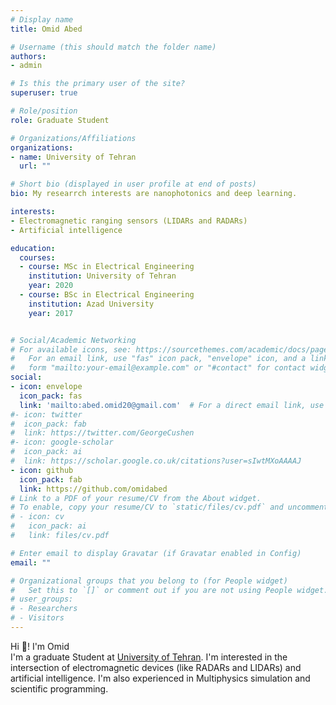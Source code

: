 ```yaml
---
# Display name
title: Omid Abed

# Username (this should match the folder name)
authors:
- admin

# Is this the primary user of the site?
superuser: true

# Role/position
role: Graduate Student

# Organizations/Affiliations
organizations:
- name: University of Tehran
  url: ""

# Short bio (displayed in user profile at end of posts)
bio: My researrch interests are nanophotonics and deep learning.

interests:
- Electromagnetic ranging sensors (LIDARs and RADARs)
- Artificial intelligence

education:
  courses:
  - course: MSc in Electrical Engineering
    institution: University of Tehran
    year: 2020
  - course: BSc in Electrical Engineering
    institution: Azad University
    year: 2017


# Social/Academic Networking
# For available icons, see: https://sourcethemes.com/academic/docs/page-builder/#icons
#   For an email link, use "fas" icon pack, "envelope" icon, and a link in the
#   form "mailto:your-email@example.com" or "#contact" for contact widget.
social:
- icon: envelope
  icon_pack: fas
  link: 'mailto:abed.omid20@gmail.com'  # For a direct email link, use "mailto:test@example.org".
#- icon: twitter
#  icon_pack: fab
#  link: https://twitter.com/GeorgeCushen
#- icon: google-scholar
#  icon_pack: ai
#  link: https://scholar.google.co.uk/citations?user=sIwtMXoAAAAJ
- icon: github
  icon_pack: fab
  link: https://github.com/omidabed
# Link to a PDF of your resume/CV from the About widget.
# To enable, copy your resume/CV to `static/files/cv.pdf` and uncomment the lines below.
# - icon: cv
#   icon_pack: ai
#   link: files/cv.pdf

# Enter email to display Gravatar (if Gravatar enabled in Config)
email: ""

# Organizational groups that you belong to (for People widget)
#   Set this to `[]` or comment out if you are not using People widget.
# user_groups:
# - Researchers
# - Visitors
---
```

Hi 👋! I'm Omid </br>
I'm a graduate Student at [University of Tehran](https://en.wikipedia.org/wiki/University_of_Tehran). I'm interested in the intersection of electromagnetic devices (like RADARs and LIDARs) and artificial intelligence. I'm also experienced in Multiphysics simulation and scientific programming.  

